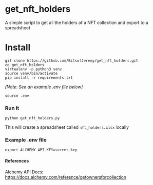 # get_nft_holders

A simple script to get all the holders of a NFT collection and export to a spreadsheet

# Install

    git clone https://github.com/BitsofJeremy/get_nft_holders.git
    cd get_nft_holders
    virtualenv -p python3 venv
    source venv/bin/activate
    pip install -r requirements.txt

*[Note: See an example .env file below]*

    source .env

### Run it

    python get_nft_holders.py

This will create a spreadsheet called `nft_holders.xlsx` locally

### Example .env file

    export ALCHEMY_API_KEY=secret_key


#### References

Alchemy API Docs: https://docs.alchemy.com/reference/getownersforcollection